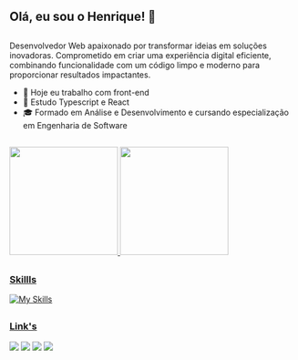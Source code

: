 ## Olá, eu sou o Henrique! 👋

##

Desenvolvedor Web apaixonado por transformar ideias em soluções inovadoras. Comprometido em criar uma experiência digital eficiente, combinando funcionalidade com um código limpo e moderno para proporcionar resultados impactantes.


- 🔭 Hoje eu trabalho com front-end
- 🌱 Estudo Typescript e React
- 🎓 Formado em Análise e Desenvolvimento e cursando especialização em Engenharia de Software
##
<div style="display: inline-block;">
  <a href="https://github.com/henrique-griepp">
  <img height="190em" src="https://my-git-stats-henriquecode.vercel.app/api?username=henrique-griepp&show_icons=true&include_all_commits=true&count_private=true&theme=cobalt"/>
  <img height="190em" src="https://my-git-stats-henriquecode.vercel.app/api/top-langs/?username=henrique-griepp&layout=compact&theme=cobalt&show_icons=true&include_all_commits=true&count_private=true"/>
</div>
    
##
### Skillls

![My Skills](https://skillicons.dev/icons?i=js,ts,react,vite,html,css,sass)

##

### Link's


<div>
    <a href="https://github.com/henrique-griepp" target="_blank"><img src="https://img.shields.io/badge/GitHub-100000?style=for-the-badge&logo=github&logoColor=white" target="_blank"></a>
    <a href="https://gitlab.com/henrique-griepp" target="_blank"><img src="https://img.shields.io/badge/GitLab-330F63?style=for-the-badge&logo=gitlab&logoColor=white" target="_blank"></a>
    <a href="https://www.linkedin.com/in/henriquegriepp/" target="_blank"><img src="https://img.shields.io/badge/LinkedIn-0077B5?style=for-the-badge&logo=linkedin&logoColor=white" target="_blank"></a>
<!--   <a href="" target="_blank"><img src="https://img.shields.io/badge/WhatsApp-25D366?style=for-the-badge&logo=whatsapp&logoColor=white" target="_blank"></a> -->
    <a href="https://henriquecode.netlify.app/" target="_blank"><img src="https://img.shields.io/badge/website-000000?style=for-the-badge&logo=About.me&logoColor=white" target="_blank"></a>
<!--     <a href="" target="_blank"><img src="https://img.shields.io/badge/Discord-7289DA?style=for-the-badge&logo=discord&logoColor=white" target="_blank"></a> -->
<!--     <a href="" target="_blank"><img src="" target="_blank"></a>
    <a href="" target="_blank"><img src="" target="_blank"></a>
    <a href="" target="_blank"><img src="" target="_blank"></a> -->
</div>




<!--

- 👯 I’m looking to collaborate on ...
- 🤔 I’m looking for help with ...
- 💬 Ask me about ...
- 📫 How to reach me: ...
- 😄 Pronouns: ...
- ⚡ Fun fact: ...
-->
